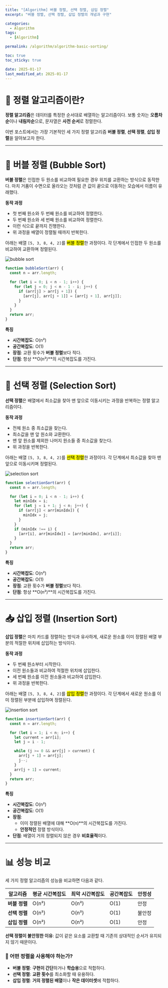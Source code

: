 ```yaml
---
title: "[Algorithm] 버블 정렬, 선택 정렬, 삽입 정렬"
excerpt: "버블 정렬, 선택 정렬, 삽입 정렬의 개념과 구현"

categories:
  - Algorithm
tags:
  - [Algorithm]

permalink: /algorithm/algorithm-basic-sorting/

toc: true
toc_sticky: true

date: 2025-01-17
last_modified_at: 2025-01-17
---
```


# 🔄 정렬 알고리즘이란?

**정렬 알고리즘**은 데이터를 특정한 순서대로 배열하는 알고리즘이다. 보통 숫자는 **오름차순**이나 **내림차순**으로, 문자열은 **사전 순서**로 정렬한다.

이번 포스트에서는 가장 기본적인 세 가지 정렬 알고리즘 **버블 정렬**, **선택 정렬**, **삽입 정렬**을 알아보고자 한다.

---

# 🫧 버블 정렬 (Bubble Sort)

**버블 정렬**은 인접한 두 원소를 비교하여 필요한 경우 위치를 교환하는 방식으로 동작한다. 마치 거품이 수면으로 올라오는 것처럼 큰 값이 끝으로 이동하는 모습에서 이름이 유래했다.

**동작 과정**

- 첫 번째 원소와 두 번째 원소를 비교하여 정렬한다.
- 두 번째 원소와 세 번째 원소를 비교하여 정렬한다.
- 이런 식으로 끝까지 진행한다.
- 위 과정을 배열이 정렬될 때까지 반복한다.

아래는 배열 `[5, 3, 8, 4, 2]`를 <mark>버블 정렬</mark>한 과정이다. 각 단계에서 인접한 두 원소를 비교하여 교환하며 정렬된다.

![bubble sort](/assets/images/posts_img/algorithm/bubble-sort.png)

```javascript
function bubbleSort(arr) {
  const n = arr.length;

  for (let i = 0; i < n - 1; i++) {
    for (let j = 0; j < n - 1 - i; j++) {
      if (arr[j] > arr[j + 1]) {
        [arr[j], arr[j + 1]] = [arr[j + 1], arr[j]];
      }
    }
  }
  return arr;
}
```

**특징**

- **시간복잡도**: O(n²)
- **공간복잡도**: O(1)
- **장점**: 교환 횟수가 **버블 정렬**보다 적다.
- **단점**: 항상 **O(n²)**의 시간복잡도를 가진다.

---

# 🎯 선택 정렬 (Selection Sort)

**선택 정렬**은 배열에서 최소값을 찾아 맨 앞으로 이동시키는 과정을 반복하는 정렬 알고리즘이다.

**동작 과정**

- 전체 원소 중 최소값을 찾는다.
- 최소값을 맨 앞 원소와 교환한다.
- 맨 앞 원소를 제외한 나머지 원소들 중 최소값을 찾는다.
- 위 과정을 반복한다.

아래는 배열 `[5, 3, 8, 4, 2]`를 <mark>선택 정렬</mark>한 과정이다. 각 단계에서 최소값을 찾아 맨 앞으로 이동시키며 정렬된다.

![selection sort](/assets/images/posts_img/algorithm/selection-sort.png)

```javascript
function selectionSort(arr) {
  const n = arr.length;

  for (let i = 0; i < n - 1; i++) {
    let minIdx = i;
    for (let j = i + 1; j < n; j++) {
      if (arr[j] < arr[minIdx]) {
        minIdx = j;
      }
    }
    if (minIdx !== i) {
      [arr[i], arr[minIdx]] = [arr[minIdx], arr[i]];
    }
  }
  return arr;
}
```

**특징**

- **시간복잡도**: O(n²)
- **공간복잡도**: O(1)
- **장점**: 교환 횟수가 **버블 정렬**보다 적다.
- **단점**: 항상 **O(n²)**의 시간복잡도를 가진다.

---

# 📥 삽입 정렬 (Insertion Sort)

**삽입 정렬**은 마치 카드를 정렬하는 방식과 유사하게, 새로운 원소를 이미 정렬된 배열 부분의 적절한 위치에 삽입하는 방식이다.

**동작 과정**

- 두 번째 원소부터 시작한다.
- 이전 원소들과 비교하여 적절한 위치에 삽입한다.
- 세 번째 원소를 이전 원소들과 비교하여 삽입한다.
- 위 과정을 반복한다.

아래는 배열 `[5, 3, 8, 4, 2]`를 <mark>삽입 정렬</mark>한 과정이다. 각 단계에서 새로운 원소를 이미 정렬된 부분에 삽입하며 정렬된다.

![insertion sort](/assets/images/posts_img/algorithm/insertion-sort.png)

```javascript
function insertionSort(arr) {
  const n = arr.length;

  for (let i = 1; i < n; i++) {
    let current = arr[i];
    let j = i - 1;

    while (j >= 0 && arr[j] > current) {
      arr[j + 1] = arr[j];
      j--;
    }
    arr[j + 1] = current;
  }
  return arr;
}
```

**특징**

- **시간복잡도**: O(n²)
- **공간복잡도**: O(1)
- **장점**:
  - 이미 정렬된 배열에 대해 **O(n)**의 시간복잡도를 가진다.
  - **안정적인** 정렬 방식이다.
- **단점**: 배열이 거의 정렬되지 않은 경우 **비효율적**이다.

---

# 📊 성능 비교

세 가지 정렬 알고리즘의 성능을 비교하면 다음과 같다.

| 알고리즘      | 평균 시간복잡도 | 최악 시간복잡도 | 공간복잡도 | 안정성 |
| ------------- | --------------- | --------------- | ---------- | ------ |
| **버블 정렬** | O(n²)           | O(n²)           | O(1)       | 안정   |
| **선택 정렬** | O(n²)           | O(n²)           | O(1)       | 불안정 |
| **삽입 정렬** | O(n²)           | O(n²)           | O(1)       | 안정   |

**선택 정렬이 불안정한 이유**: 값이 같은 요소를 교환할 때 기존의 상대적인 순서가 유지되지 않기 때문이다.

<h3>🤔 어떤 정렬을 사용해야 하는가?</h3>

- **버블 정렬**: **구현이 간단**하거나 **학습용**으로 적합하다.
- **선택 정렬**: **교환 횟수**를 최소화할 때 유용하다.
- **삽입 정렬**: **거의 정렬된 배열**이나 **작은 데이터셋**에 적합하다.
